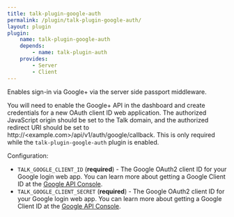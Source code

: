 ```yaml
---
title: talk-plugin-google-auth
permalink: /plugin/talk-plugin-google-auth/
layout: plugin
plugin:
    name: talk-plugin-google-auth
    depends:
        - name: talk-plugin-auth
    provides:
        - Server
        - Client
---
```


Enables sign-in via Google+ via the server side passport middleware.

You will need to enable the Google+ API in the dashboard and create credentials
for a new OAuth client ID web application. The authorized JavaScript origin
should be set to the Talk domain, and the authorized redirect URI should be set
to http://<example.com>/api/v1/auth/google/callback. This is only required while
the `talk-plugin-google-auth` plugin is enabled.

Configuration:

- `TALK_GOOGLE_CLIENT_ID` (**required**) - The Google OAuth2 client ID for your
  Google login web app. You can learn more about getting a Google Client ID at
  the [Google API Console](https://console.developers.google.com/apis/).
- `TALK_GOOGLE_CLIENT_SECRET` (**required**) - The Google OAuth2 client ID for
  your Google login web app. You can learn more about getting a Google Client
  ID at the [Google API Console](https://console.developers.google.com/apis/).

